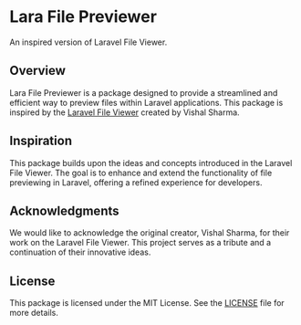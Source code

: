# Lara File Previewer

An inspired version of Laravel File Viewer.

## Overview

Lara File Previewer is a package designed to provide a streamlined and efficient way to preview files within Laravel applications. This package is inspired by the [Laravel File Viewer](https://github.com/vish4395/lara-file-previewer) created by Vishal Sharma.

## Inspiration

This package builds upon the ideas and concepts introduced in the Laravel File Viewer. The goal is to enhance and extend the functionality of file previewing in Laravel, offering a refined experience for developers.

## Acknowledgments

We would like to acknowledge the original creator, Vishal Sharma, for their work on the Laravel File Viewer. This project serves as a tribute and a continuation of their innovative ideas.

## License

This package is licensed under the MIT License. See the [LICENSE](LICENSE) file for more details.
